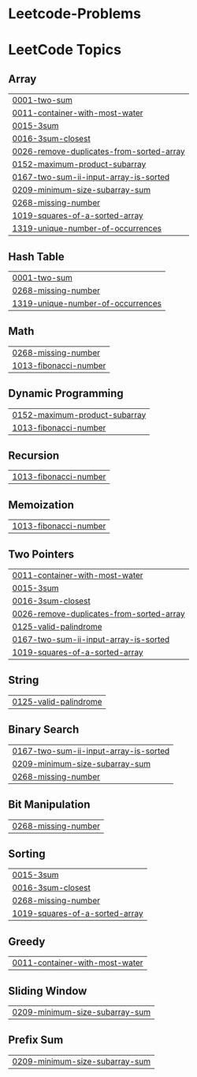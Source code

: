 # Leetcode-Problems
<!---LeetCode Topics Start-->
# LeetCode Topics
## Array
|  |
| ------- |
| [0001-two-sum](https://github.com/SwarupanandDeshmukh/Leetcode-Problems/tree/master/0001-two-sum) |
| [0011-container-with-most-water](https://github.com/SwarupanandDeshmukh/Leetcode-Problems/tree/master/0011-container-with-most-water) |
| [0015-3sum](https://github.com/SwarupanandDeshmukh/Leetcode-Problems/tree/master/0015-3sum) |
| [0016-3sum-closest](https://github.com/SwarupanandDeshmukh/Leetcode-Problems/tree/master/0016-3sum-closest) |
| [0026-remove-duplicates-from-sorted-array](https://github.com/SwarupanandDeshmukh/Leetcode-Problems/tree/master/0026-remove-duplicates-from-sorted-array) |
| [0152-maximum-product-subarray](https://github.com/SwarupanandDeshmukh/Leetcode-Problems/tree/master/0152-maximum-product-subarray) |
| [0167-two-sum-ii-input-array-is-sorted](https://github.com/SwarupanandDeshmukh/Leetcode-Problems/tree/master/0167-two-sum-ii-input-array-is-sorted) |
| [0209-minimum-size-subarray-sum](https://github.com/SwarupanandDeshmukh/Leetcode-Problems/tree/master/0209-minimum-size-subarray-sum) |
| [0268-missing-number](https://github.com/SwarupanandDeshmukh/Leetcode-Problems/tree/master/0268-missing-number) |
| [1019-squares-of-a-sorted-array](https://github.com/SwarupanandDeshmukh/Leetcode-Problems/tree/master/1019-squares-of-a-sorted-array) |
| [1319-unique-number-of-occurrences](https://github.com/SwarupanandDeshmukh/Leetcode-Problems/tree/master/1319-unique-number-of-occurrences) |
## Hash Table
|  |
| ------- |
| [0001-two-sum](https://github.com/SwarupanandDeshmukh/Leetcode-Problems/tree/master/0001-two-sum) |
| [0268-missing-number](https://github.com/SwarupanandDeshmukh/Leetcode-Problems/tree/master/0268-missing-number) |
| [1319-unique-number-of-occurrences](https://github.com/SwarupanandDeshmukh/Leetcode-Problems/tree/master/1319-unique-number-of-occurrences) |
## Math
|  |
| ------- |
| [0268-missing-number](https://github.com/SwarupanandDeshmukh/Leetcode-Problems/tree/master/0268-missing-number) |
| [1013-fibonacci-number](https://github.com/SwarupanandDeshmukh/Leetcode-Problems/tree/master/1013-fibonacci-number) |
## Dynamic Programming
|  |
| ------- |
| [0152-maximum-product-subarray](https://github.com/SwarupanandDeshmukh/Leetcode-Problems/tree/master/0152-maximum-product-subarray) |
| [1013-fibonacci-number](https://github.com/SwarupanandDeshmukh/Leetcode-Problems/tree/master/1013-fibonacci-number) |
## Recursion
|  |
| ------- |
| [1013-fibonacci-number](https://github.com/SwarupanandDeshmukh/Leetcode-Problems/tree/master/1013-fibonacci-number) |
## Memoization
|  |
| ------- |
| [1013-fibonacci-number](https://github.com/SwarupanandDeshmukh/Leetcode-Problems/tree/master/1013-fibonacci-number) |
## Two Pointers
|  |
| ------- |
| [0011-container-with-most-water](https://github.com/SwarupanandDeshmukh/Leetcode-Problems/tree/master/0011-container-with-most-water) |
| [0015-3sum](https://github.com/SwarupanandDeshmukh/Leetcode-Problems/tree/master/0015-3sum) |
| [0016-3sum-closest](https://github.com/SwarupanandDeshmukh/Leetcode-Problems/tree/master/0016-3sum-closest) |
| [0026-remove-duplicates-from-sorted-array](https://github.com/SwarupanandDeshmukh/Leetcode-Problems/tree/master/0026-remove-duplicates-from-sorted-array) |
| [0125-valid-palindrome](https://github.com/SwarupanandDeshmukh/Leetcode-Problems/tree/master/0125-valid-palindrome) |
| [0167-two-sum-ii-input-array-is-sorted](https://github.com/SwarupanandDeshmukh/Leetcode-Problems/tree/master/0167-two-sum-ii-input-array-is-sorted) |
| [1019-squares-of-a-sorted-array](https://github.com/SwarupanandDeshmukh/Leetcode-Problems/tree/master/1019-squares-of-a-sorted-array) |
## String
|  |
| ------- |
| [0125-valid-palindrome](https://github.com/SwarupanandDeshmukh/Leetcode-Problems/tree/master/0125-valid-palindrome) |
## Binary Search
|  |
| ------- |
| [0167-two-sum-ii-input-array-is-sorted](https://github.com/SwarupanandDeshmukh/Leetcode-Problems/tree/master/0167-two-sum-ii-input-array-is-sorted) |
| [0209-minimum-size-subarray-sum](https://github.com/SwarupanandDeshmukh/Leetcode-Problems/tree/master/0209-minimum-size-subarray-sum) |
| [0268-missing-number](https://github.com/SwarupanandDeshmukh/Leetcode-Problems/tree/master/0268-missing-number) |
## Bit Manipulation
|  |
| ------- |
| [0268-missing-number](https://github.com/SwarupanandDeshmukh/Leetcode-Problems/tree/master/0268-missing-number) |
## Sorting
|  |
| ------- |
| [0015-3sum](https://github.com/SwarupanandDeshmukh/Leetcode-Problems/tree/master/0015-3sum) |
| [0016-3sum-closest](https://github.com/SwarupanandDeshmukh/Leetcode-Problems/tree/master/0016-3sum-closest) |
| [0268-missing-number](https://github.com/SwarupanandDeshmukh/Leetcode-Problems/tree/master/0268-missing-number) |
| [1019-squares-of-a-sorted-array](https://github.com/SwarupanandDeshmukh/Leetcode-Problems/tree/master/1019-squares-of-a-sorted-array) |
## Greedy
|  |
| ------- |
| [0011-container-with-most-water](https://github.com/SwarupanandDeshmukh/Leetcode-Problems/tree/master/0011-container-with-most-water) |
## Sliding Window
|  |
| ------- |
| [0209-minimum-size-subarray-sum](https://github.com/SwarupanandDeshmukh/Leetcode-Problems/tree/master/0209-minimum-size-subarray-sum) |
## Prefix Sum
|  |
| ------- |
| [0209-minimum-size-subarray-sum](https://github.com/SwarupanandDeshmukh/Leetcode-Problems/tree/master/0209-minimum-size-subarray-sum) |
<!---LeetCode Topics End-->